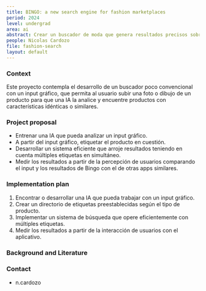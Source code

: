 ```yaml
---
title: BINGO: a new search engine for fashion marketplaces
period: 2024
level: undergrad
area: ai
abstract: Crear un buscador de moda que genera resultados precisos sobre los artículos de ropa deseados
people: Nicolas Cardozo
file: fashion-search
layout: default
---
```


### Context

Este proyecto contempla el desarrollo de un buscador poco convencional con un input gráfico, que permita al usuario subir una foto o dibujo de un producto para que una IA la analice y encuentre productos con características idénticas o similares.

### Project proposal

- Entrenar una IA que pueda analizar un input gráfico.
- A partir del input gráfico, etiquetar el producto en cuestión.
- Desarrollar un sistema eficiente que arroje resultados teniendo en cuenta múltiples etiquetas en simultáneo.
- Medir los resultados a partir de la percepción de usuarios comparando el input y los resultados de Bingo con el de otras apps similares.

### Implementation plan

1. Encontrar o desarrollar una IA que pueda trabajar con un input gráfico.
2. Crear un directorio de etiquetas preestablecidas según el tipo de producto.
3. Implementar un sistema de búsqueda que opere eficientemente con múltiples etiquetas.
4. Medir los resultados a partir de la interacción de usuarios con el aplicativo.

### Background and Literature

### Contact

- n.cardozo
